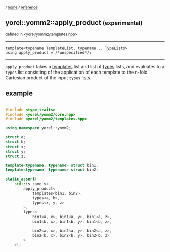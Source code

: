 
<sub>/ [home](/README.md) / [reference](README.md) </sub>
## yorel::yomm2::apply_product <small>(experimental)</small>
<sub>defined in <yorel/yomm2/templates.hpp></sub>
<!-- -->
---
```
template<typename TemplateList, typename... TypeLists>
using apply_product = /*unspecified*/;
```
<!-- -->
---

`apply_product` takes a [templates](templates.md) list and list of [types](types.md) lists, and
evaluates to a `types` list consisting of the application of each template to
the n-fold Cartesian product of the input `types` lists.

## example

```c++

#include <type_traits>
#include <yorel/yomm2/core.hpp>
#include <yorel/yomm2/templates.hpp>

using namespace yorel::yomm2;

struct a;
struct b;
struct x;
struct y;
struct z;

template<typename, typename> struct bin1;
template<typename, typename> struct bin2;

static_assert(
    std::is_same_v<
        apply_product<
            templates<bin1, bin2>,
            types<a, b>, 
            types<x, y, z> 
        >,
        types<
            bin1<a, x>, bin1<a, y>, bin1<a, z>,
            bin1<b, x>, bin1<b, y>, bin1<b, z>,

            bin2<a, x>, bin2<a, y>, bin2<a, z>,
            bin2<b, x>, bin2<b, y>, bin2<b, z>
        >
    >);


```
